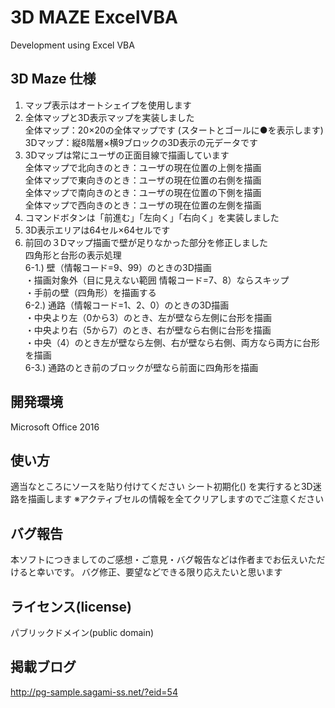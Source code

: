 # 3D MAZE ExcelVBA
Development using Excel VBA

## 3D Maze 仕様
1. マップ表示はオートシェイプを使用します
2. 全体マップと3D表示マップを実装しました  
  全体マップ：20×20の全体マップです (スタートとゴールに●を表示します)  
  3Dマップ：縦8階層×横9ブロックの3D表示の元データです  
3. 3Dマップは常にユーザの正面目線で描画しています  
  全体マップで北向きのとき：ユーザの現在位置の上側を描画  
  全体マップで東向きのとき：ユーザの現在位置の右側を描画  
  全体マップで南向きのとき：ユーザの現在位置の下側を描画  
  全体マップで西向きのとき：ユーザの現在位置の左側を描画  
4. コマンドボタンは「前進む」「左向く」「右向く」を実装しました
5. 3D表示エリアは64セル×64セルです
6. 前回の３Dマップ描画で壁が足りなかった部分を修正しました  
  四角形と台形の表示処理  
  6-1.) 壁（情報コード=9、99）のときの3D描画  
  ・描画対象外（目に見えない範囲 情報コード=7、8）ならスキップ  
  ・手前の壁（四角形）を描画する  
  6-2.) 通路（情報コード=1、2、0）のときの3D描画  
  ・中央より左（0から3）のとき、左が壁なら左側に台形を描画  
  ・中央より右（5から7）のとき、右が壁なら右側に台形を描画  
  ・中央（4）のとき左が壁なら左側、右が壁なら右側、両方なら両方に台形を描画  
  6-3.) 通路のとき前のブロックが壁なら前面に四角形を描画  

## 開発環境
Microsoft Office 2016

## 使い方
適当なところにソースを貼り付けてください
シート初期化() を実行すると3D迷路を描画します
※アクティブセルの情報を全てクリアしますのでご注意ください

## バグ報告
本ソフトにつきましてのご感想・ご意見・バグ報告などは作者までお伝えいただけると幸いです。
バグ修正、要望などできる限り応えたいと思います

## ライセンス(license)
パブリックドメイン(public domain)

## 掲載ブログ
<http://pg-sample.sagami-ss.net/?eid=54>
